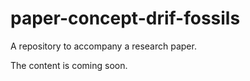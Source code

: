 # paper-concept-drif-fossils
A repository to accompany a research paper.

The content is coming soon.

